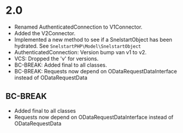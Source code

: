 # 2.0
- Renamed AuthenticatedConnection to V1Connector.
- Added the V2Connector.
- Implemented a new method to see if a SnelstartObject has been hydrated. See ``SnelstartPHP\Model\SnelstartObject``
- AuthenticatedConnection: Version bump van v1 to v2.
- VCS: Dropped the 'v' for versions.
- BC-BREAK: Added final to all classes.
- BC-BREAK: Requests now depend on ODataRequestDataInterface instead of ODataRequestData

## BC-BREAK
- Added final to all classes
- Requests now depend on ODataRequestDataInterface instead of ODataRequestData